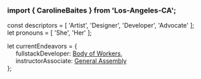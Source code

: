 ### import { CarolineBaites } from 'Los-Angeles-CA';

const descriptors = [ 'Artist', 'Designer', 'Developer', 'Advocate' ];</br>
let pronouns = [ 'She', 'Her' ];

let currentEndeavors = {</br>
&nbsp;&nbsp;&nbsp;&nbsp; fullstackDeveloper: <a href="http://bodyofworkers.com/" target="_blank">Body of Workers</a>,</br>
&nbsp;&nbsp;&nbsp;&nbsp; instructorAssociate: <a href="http://generalassemb.ly/" target="_blank">General Assembly</a></br>
};

<!--
**H-b8/H-b8** is a ✨ _special_ ✨ repository because its `README.md` (this file) appears on your GitHub profile.

Here are some ideas to get you started:

- 🔭 I’m currently working on ...
- 🌱 I’m currently learning ...
- 👯 I’m looking to collaborate on ...
- 🤔 I’m looking for help with ...
- 💬 Ask me about ...
- 📫 How to reach me: ...
- 😄 Pronouns: ...
- ⚡ Fun fact: ...
-->
